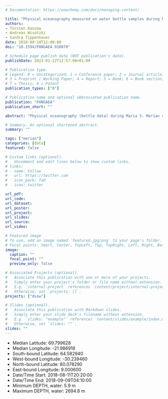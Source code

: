 ```yaml
---
# Documentation: https://wowchemy.com/docs/managing-content/

title: "Physical oceanography measured on water bottle samples during Maria S. Maria cruise MSM76, Aug - Sep 2018"
authors: 
- Torsten Kanzow
- Andreas Wisotzki
- Sandra Tippenhauer
date: 2018-09-10T12:00:00
doi: "10.1594/PANGAEA.910879"

# Schedule page publish date (NOT publication's date).
publishDate: 2023-01-22T12:57:08+01:00

# Publication type.
# Legend: 0 = Uncategorized; 1 = Conference paper; 2 = Journal article;
# 3 = Preprint / Working Paper; 4 = Report; 5 = Book; 6 = Book section;
# 7 = Thesis; 8 = Patent
publication_types: ["8"]

# Publication name and optional abbreviated publication name.
publication: "PANGAEA"
publication_short: ""

abstract: "Physical oceanography (bottle data) during Maria S. Merian cruise MSM76, 11 Aug 2018 - 10 Sep 2018."

# Summary. An optional shortened abstract.
summary: ""

tags: ["merian"]
categories: [data]
featured: false

# Custom links (optional).
#   Uncomment and edit lines below to show custom links.
# links:
# - name: Follow
#   url: https://twitter.com
#   icon_pack: fab
#   icon: twitter

url_pdf:
url_code:
url_dataset: 
url_poster:
url_project:
url_slides:
url_source:
url_video:

# Featured image
# To use, add an image named `featured.jpg/png` to your page's folder. 
# Focal points: Smart, Center, TopLeft, Top, TopRight, Left, Right, BottomLeft, Bottom, BottomRight.
image:
  caption: ""
  focal_point: ""
  preview_only: false

# Associated Projects (optional).
#   Associate this publication with one or more of your projects.
#   Simply enter your project's folder or file name without extension.
#   E.g. `internal-project` references `content/project/internal-project/index.md`.
#   Otherwise, set `projects: []`.
projects: ["dsow"]

# Slides (optional).
#   Associate this publication with Markdown slides.
#   Simply enter your slide deck's filename without extension.
#   E.g. `slides: "example"` references `content/slides/example/index.md`.
#   Otherwise, set `slides: ""`.
slides: ""
---
```

- Median Latitude: 69.799628 
- Median Longitude: -21.986918 
-  South-bound Latitude: 64.582940 
-  West-bound Longitude: -30.239460 
-  North-bound Latitude: 80.078290 
-  East-bound Longitude: 9.000600
- Date/Time Start: 2018-08-11T20:20:00 
- Date/Time End: 2018-09-09T04:10:00
- Minimum DEPTH, water: 5.9 m 
- Maximum DEPTH, water: 2694.8 m